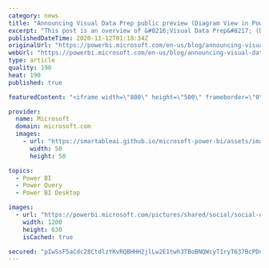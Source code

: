 ```yaml
---
category: news
title: "Announcing Visual Data Prep public preview (Diagram View in Power Query)"
excerpt: "This post is an overview of &#8216;Visual Data Prep&#8217; (Diagram View) which is going into Public Preview."
publishedDateTime: 2020-11-12T01:18:34Z
originalUrl: "https://powerbi.microsoft.com/en-us/blog/announcing-visual-data-prep-public-preview-diagram-view-in-power-query/"
webUrl: "https://powerbi.microsoft.com/en-us/blog/announcing-visual-data-prep-public-preview-diagram-view-in-power-query/"
type: article
quality: 190
heat: 190
published: true

featuredContent: "<iframe width=\"800\" height=\"500\" frameborder=\"0\" src=\"https://www.youtube.com/embed/DT_tOas5YIo\" allow=\"accelerometer; autoplay; encrypted-media; gyroscope; picture-in-picture\" allowfullscreen></iframe>"

provider:
  name: Microsoft
  domain: microsoft.com
  images:
    - url: "https://smartableai.github.io/microsoft-power-bi/assets/images/organizations/microsoft.com-50x50.jpg"
      width: 50
      height: 50

topics:
  - Power BI
  - Power Query
  - Power BI Desktop

images:
  - url: "https://powerbi.microsoft.com/pictures/shared/social/social-default-image.png"
    width: 1200
    height: 630
    isCached: true

secured: "pIwSsF5aCdc28CtdlzYKvRQBHHH2jlLw2E1twh3TBoBNQWcyT1ryT637BcPDuI99VYfe3RuNqzV1OSDqnjeN1CwCQAUJhw/rvPIKnCVFfCOQpBxlyYje3Rvxh8OXdypvk2EKXmz06T+lTgsPndaj7PoTsUMWiHK2/67AdzQwNatLtR1Vx/9lwCMCcBi7ecLv5OT0PNiBbOSgHkIBPBBUKjyqy4AWhd1p3tpuY5EC6NKKcLpSXpec/OQJY1OYam/6hcZxTCMGI1P4ZU0aNDomKUJpxCRc0e8d4woA6VyFxs2a18gmEDzqpGzqi9tKH5rqjXRM3S1LlFfXow34S3U+gJ97Cf4av6IfYgjsB6r+gVV6P83ytIyhUEwXaarytDsAZtf7qWG2chQ0ffEDfXjgYx3GwV2S7MVjL+xh0hdpE7Np9Kn4ugnvwHmUmfXOzL5x4/a/FLhfQ+M5IMYpGVA25g==;NxcbarwTc4d8l71+v863ew=="
---
```


